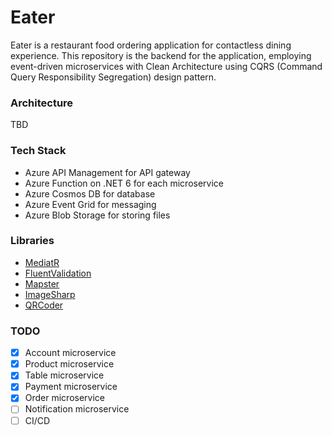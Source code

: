 # Eater

Eater is a restaurant food ordering application for contactless dining experience. This repository is the backend for the application, employing event-driven microservices with Clean Architecture using CQRS (Command Query Responsibility Segregation) design pattern.

### Architecture
TBD

### Tech Stack
- Azure API Management for API gateway
- Azure Function on .NET 6 for each microservice
- Azure Cosmos DB for database
- Azure Event Grid for messaging
- Azure Blob Storage for storing files

### Libraries
- [MediatR](https://github.com/jbogard/MediatR)
- [FluentValidation](https://fluentvalidation.net/)
- [Mapster](https://github.com/MapsterMapper/Mapster)
- [ImageSharp](https://github.com/SixLabors/ImageSharp)
- [QRCoder](https://github.com/codebude/QRCoder)

### TODO
- [x] Account microservice
- [x] Product microservice
- [x] Table microservice
- [x] Payment microservice
- [x] Order microservice
- [ ] Notification microservice
- [ ] CI/CD
